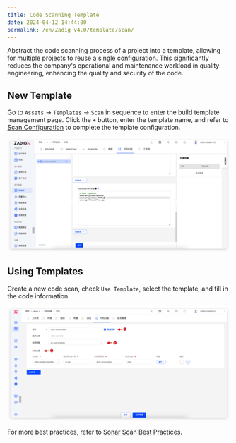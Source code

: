```yaml
---
title: Code Scanning Template
date: 2024-04-12 14:44:00
permalink: /en/Zadig v4.0/template/scan/
---
```


Abstract the code scanning process of a project into a template, allowing for multiple projects to reuse a single configuration. This significantly reduces the company's operational and maintenance workload in quality engineering, enhancing the quality and security of the code.

## New Template

Go to `Assets` → `Templates` → `Scan` in sequence to enter the build template management page. Click the `+` button, enter the template name, and refer to [Scan Configuration](/en/Zadig%20v4.0/project/scan/) to complete the template configuration.

![sonar-practice](../../../../_images/sonar_practice_12.png)

## Using Templates

Create a new code scan, check `Use Template`, select the template, and fill in the code information.

![sonar-practice](../../../../_images/sonar_practice_13.png)

For more best practices, refer to [Sonar Scan Best Practices](/en/Zadig%20v4.0/sonar-scan/practice/).